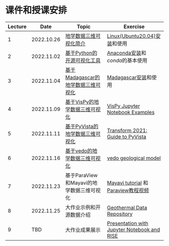 # 课件和授课安排

| Lecture | Date | Topic                                                                           | Exercise |
|----|------|---------------------------------------------------------------------------------|----------|
| 1       | 2022.10.26   | [地学数据三维可视化简介](https://github.com/yufengwa/3Dvis4Geodata/blob/main/lec01-3dvis-intro/3dvis-intro.ipynb)   | [Linux(Ubuntu20.04)安装](https://zhuanlan.zhihu.com/p/158363449)和使用 |
| 2       | 2022.11.02   | [基于Python的开源可视化工具](https://github.com/yufengwa/3Dvis4Geodata/blob/main/lec02-3dvis-tools/3dvis-tools.ipynb)  | [Anaconda安装](https://zhuanlan.zhihu.com/p/94744929)和*conda*的基本使用 |
| 3       | 2022.11.04   | [基于Madagascar的地学数据三维可视化](https://github.com/yufengwa/3Dvis4Geodata/blob/main/lec03-3dvis-mada/3dvis-mada.ipynb)  |[Madagascar安装](https://reproducibility.org/wiki/Advanced_Installation#Ubuntu)和使用 | 
| 4       | 2022.11.09   | [基于VisPy的地学数据三维可视化](https://github.com/yufengwa/3Dvis4Geodata/blob/main/lec04-3dvis-vispy/3dvis-vispy.ipynb)     | [VisPy Jupyter Notebook Examples](https://github.com/vispy/vispy/tree/main/examples/jupyter) |
| 5       | 2022.11.11   | [基于PyVista的地学数据三维可视化](https://github.com/yufengwa/3Dvis4Geodata/blob/main/lec05-3dvis-pyvista/3dvis-pyvista.ipynb)    | [Transform 2021: Guide to PyVista](https://github.com/banesullivan/transform-2021) |
| 6       | 2022.11.16   | [基于vedo的地学数据三维可视化](https://github.com/yufengwa/3Dvis4Geodata/blob/main/lec06-3dvis-vedo/3dvis-vedo.ipynb)   |[vedo geological model](https://github.com/marcomusy/vedo/blob/master/examples/advanced/geological_model.py)  | 
| 7       | 2022.11.23   | 基于ParaView和Mayavi的地学数据三维可视化                    | [Mayavi tutorial](https://github.com/prabhuramachandran/mayavi-tutorial) 和 [Paraview教程视频](https://www.youtube.com/watch?v=OxcU6Upz5ZA&list=PLvkU6i2iQ2fpcVsqaKXJT5Wjb9_ttRLK-)  | 
| 8       | 2022.11.25  | 大作业示例和开源数据介绍   | [Geothermal Data Repository](https://gdr.openei.org/home) |    
| 9       | TBD  | 大作业成果展示       | [Presentation with Jupyter Notebook and RISE](https://www.youtube.com/watch?v=T7rVvK4Vc0M) |    
